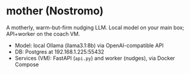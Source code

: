 # mother (Nostromo)

A motherly, warm-but-firm nudging LLM. Local model on your main box; API+worker on the coach VM.

- Model: local Ollama (llama3.1:8b) via OpenAI-compatible API
- DB: Postgres at 192.168.1.225:55432
- Services (VM): FastAPI (`api.py`) and worker (nudges), via Docker Compose
